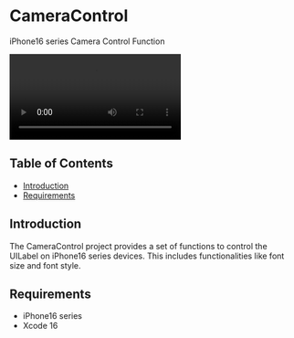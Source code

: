 # CameraControl
iPhone16 series Camera Control Function

![Example Video](Video/example.MP4)

## Table of Contents
- [Introduction](#introduction)
- [Requirements](#requirements)

## Introduction
The CameraControl project provides a set of functions to control the UILabel on iPhone16 series devices. This includes functionalities like font size and font style.

## Requirements
- iPhone16 series
- Xcode 16
